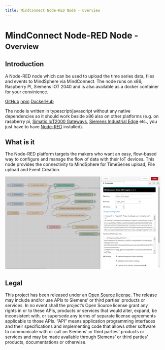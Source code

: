 ```yaml
---
title: MindConnect Node-RED Node - Overview
---
```


# MindConnect Node-RED Node - <small>Overview</small>

## Introduction

A Node-RED node which can be used to upload the time series data, files and events to MindSphere via MindConnect. The node runs on x86, Raspberry PI, Siemens IOT 2040 and is also available as a docker container for your convinience.

[<i class="fab fa-github"></i> GitHub](https://github.com/mindsphere/node-red-contrib-mindconnect) [<i class="fab fa-npm"></i> npm](https://www.npmjs.com/package/@mindconnect/node-red-contrib-mindconnect) [<i class="fab fa-docker"></i> DockerHub](https://hub.docker.com/r/mindconnect/node-red-contrib-mindconnect)

The node is written in typescript/javascript without any native dependencies so it should work beside x86 also on other platforms (e.g. on raspberry pi, [Simatic IoT2000 Gateways](https://w3.siemens.com/mcms/pc-based-automation/en/industrial-iot/Pages/Default.aspx?tabcardname=simatic%20iot2000%20io-shield), [Siemens Industrial Edge](https://new.siemens.com/global/en/products/automation/topic-areas/industrial-edge.html) etc., you just have to have [Node-RED](https://nodered.org) installed).

## What is it

The Node-RED platform targets the makers who want an easy, flow-based way to configure and manage the flow of data with their IoT devices. This node provides the
connectivity to MindSphere for TimeSeries upload, File upload and Event Creation.

![MindConnect Node-RED Node](./images/mindconnectagent-flow.png)

## Legal

This project has been released under an [Open Source license](./LICENSE.md). The release may include and/or use APIs to Siemens’ or third parties’ products or services. In no event shall the project’s Open Source license grant any rights in or to these APIs, products or services that would alter, expand, be inconsistent with, or supersede any terms of separate license agreements applicable to those APIs. “API” means application programming interfaces and their specifications and implementing code that allows other software to communicate with or call on Siemens’ or third parties’ products or services and may be made available through Siemens’ or third parties’ products, documentations or otherwise.
